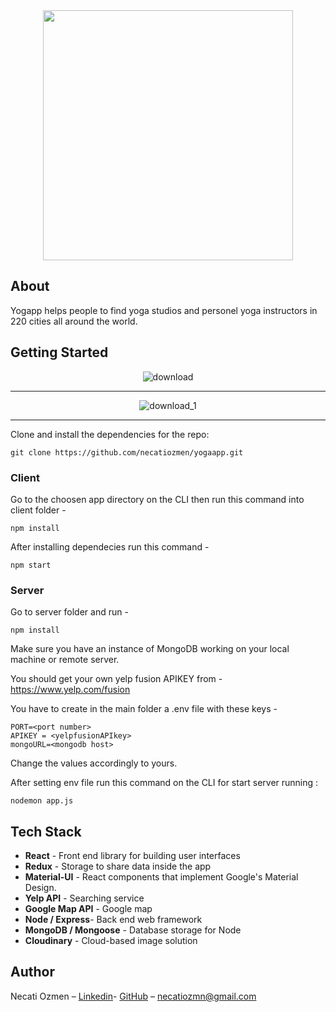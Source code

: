 

<div align="center">
 <img width= "400px" src="https://preview.ibb.co/no0DD8/logo01.png" ></img>
</div>

<!-- <a href="https://ibb.co/dB2h6T"><img src="https://preview.ibb.co/no0DD8/logo01.png" alt="logo01" border="0"></a>
src="https://cdn.pixabay.com/photo/2017/08/16/17/16/flower-of-life-2648527__340.png" -->
## About
Yogapp helps people to find yoga studios and personel yoga instructors in 220 cities all around the world.



## Getting Started


<div align="center">
 <img src="https://preview.ibb.co/iSqFd8/Screen_Shot_2018_05_20_at_22_28_07.png" alt="download">
 </div>

<hr>

<div align="center">
 <img src="https://preview.ibb.co/erN3gT/Screen_Shot_2018_05_20_at_21_57_42.png" alt="download_1" border="0">
</div>
<hr>


Clone and install the dependencies for the repo:

`git clone https://github.com/necatiozmen/yogaapp.git`





### Client


Go to the choosen app directory on the CLI then run this command into client folder -

`npm install`

After installing dependecies run this command -

`npm start`



### Server

Go to server folder and run -

`npm install`


Make sure you have an instance of MongoDB working on your local machine or remote server.

You should get your own yelp fusion APIKEY from -
https://www.yelp.com/fusion

You have to create in the main folder a .env file with these keys -


 <div >

```dotenv
PORT=<port number>
APIKEY = <yelpfusionAPIkey>
mongoURL=<mongodb host>
```


</div>

Change the values accordingly to yours.

After setting env file run this command on the CLI for start server running :

`nodemon app.js`


## Tech Stack

* **React** - Front end library for building user interfaces
* **Redux** - Storage to share data inside the app
* **Material-UI** - React components that implement Google's Material Design.
* **Yelp API** - Searching service
* **Google Map API** - Google map
* **Node / Express**- Back end web framework
* **MongoDB / Mongoose** - Database storage for Node
* **Cloudinary** - Cloud-based image solution



## Author

Necati Ozmen – [Linkedin](https://www.linkedin.com/in/necatiozmen)- [GitHub](https://github.com/necatiozmen) – necatiozmn@gmail.com
